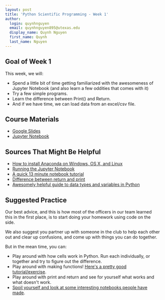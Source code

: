 ```yaml
---
layout: post
title: 'Python Scientific Programming - Week 1'
author:
  login: quynhnguyen
  email: quynhnguyen895@utexas.edu
  display_name: Quynh Nguyen
  first_name: Quynh
  last_name: Nguyen
---
```


## Goal of Week 1

This week, we will:

+ Spend a little bit of time getting familiarized with the awesomeness of Jupyter  Notebook (and also learn a few oddities that comes with it)
+ Try a few simple programs.
+ Learn the difference between Print() and Return.
+ And if we have time, we can load data from an excel/csv file.

##  Course Materials
+ [Google Slides](http://goo.gl/rihrth)
+ [Jupyter Notebook](http://goo.gl/11qJKb)

## Sources That Might Be Helpful

+ [How to install Anaconda on Windows, OS X, and Linux](https://docs.continuum.io/anaconda/install)
+ [Running the Jupyter Notebook](http://jupyter-notebook-beginner-guide.readthedocs.io/en/latest/execute.html)
+ [A quick 13 minute notebook tutorial](https://www.youtube.com/watch?v=Rc4JQWowG5I)
+ [Difference between return and print](https://www.youtube.com/watch?v=Rc4JQWowG5I)
+ [Awesomely helpful guide to data types and variables in Python](http://www.tutorialspoint.com/python/python_variable_types.htm)

## Suggested Practice

Our best advice, and this is how most of the officers in our team learned this in the first place, is to start doing your homework using code on the side. 

We also suggest you partner up with someone in the club to help each other out and clear up confusions, and come up with things you can do together.

But in the mean time, you can:

+ Play around with how cells work in Python. Run each individually, or together and try to figure out the difference.
+ Play around with making functions! [Here's a pretty good tutorial/exercise](http://www.learnpython.org/en/Functions).
+ Play around with print and return and see for yourself what works and what doesn't work.
+ [Spoil yourself and look at some interesting notebooks people have made](http://nb.bianp.net/sort/views/).
